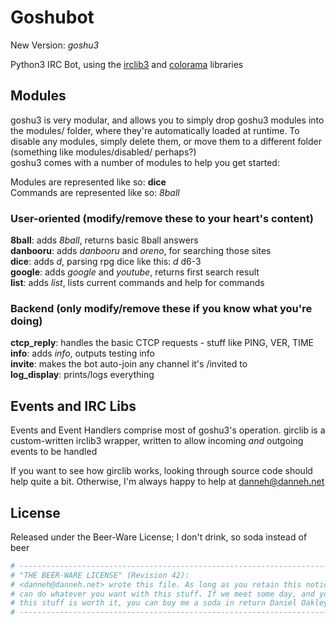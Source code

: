 Goshubot
========
New Version: _goshu3_

Python3 IRC Bot, using the [irclib3](http://github.com/Danneh/python-irclib) and [colorama](http://pypi.python.org/pypi/colorama) libraries

Modules
-------
goshu3 is very modular, and allows you to simply drop goshu3 modules into the modules/ folder, where they're automatically loaded at runtime. To disable any modules, simply delete them, or move them to a different folder (something like modules/disabled/ perhaps?)  
goshu3 comes with a number of modules to help you get started:

Modules are represented like so: **dice**  
Commands are represented like so: _8ball_ 

### User-oriented  (modify/remove these to your heart's content)
**8ball**: adds _8ball_, returns basic 8ball answers  
**danbooru**: adds _danbooru_ and _oreno_, for searching those sites  
**dice**: adds _d_, parsing rpg dice like this: _d_ d6-3  
**google**: adds _google_ and _youtube_, returns first search result  
**list**: adds _list_, lists current commands and help for commands

### Backend  (only modify/remove these if you know what you're doing)
**ctcp_reply**: handles the basic CTCP requests - stuff like PING, VER, TIME  
**info**: adds _info_, outputs testing info  
**invite**: makes the bot auto-join any channel it's /invited to  
**log_display**: prints/logs everything

Events and IRC Libs
-------------------
Events and Event Handlers comprise most of goshu3's operation. girclib is a custom-written irclib3 wrapper, written to allow incoming _and_ outgoing events to be handled

If you want to see how girclib works, looking through source code should help quite a bit. Otherwise, I'm always happy to help at danneh@danneh.net

License
-------
Released under the Beer-Ware License; I don't drink, so soda instead of beer

```python
# ----------------------------------------------------------------------------  
# "THE BEER-WARE LICENSE" (Revision 42):  
# <danneh@danneh.net> wrote this file. As long as you retain this notice you  
# can do whatever you want with this stuff. If we meet some day, and you think  
# this stuff is worth it, you can buy me a soda in return Daniel Oakley  
# ----------------------------------------------------------------------------
```